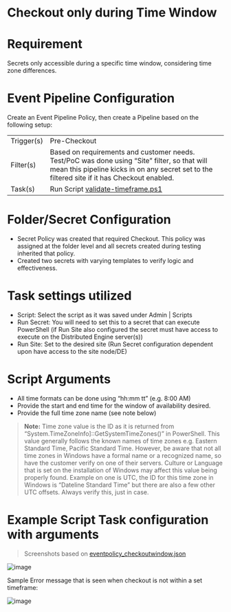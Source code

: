 # Checkout only during Time Window

# Requirement

Secrets only accessible during a specific time window, considering time zone differences.

# Event Pipeline Configuration

Create an Event Pipeline Policy, then create a Pipeline based on the following setup:

| | |
---------------- | ---------------- |
| Trigger(s) | Pre-Checkout |
| Filter(s) | Based on requirements and customer needs. Test/PoC was done using “Site” filter, so that will mean this pipeline kicks in on any secret set to the filtered site if it has Checkout enabled. |
| Task(s) | Run Script [validate-timeframe.ps1](validate-timeframe.ps1) |

# Folder/Secret Configuration

- Secret Policy was created that required Checkout. This policy was assigned at the folder level and all secrets created during testing inherited that policy.
- Created two secrets with varying templates to verify logic and effectiveness.

# Task settings utilized

- Script: Select the script as it was saved under Admin | Scripts
- Run Secret: You will need to set this to a secret that can execute PowerShell (if Run Site also configured the secret must have access to execute on the Distributed Engine server(s))
- Run Site: Set to the desired site (Run Secret configuration dependent upon have access to the site node/DE)

# Script Arguments

- All time formats can be done using “hh:mm tt” (e.g. 8:00 AM)
- Provide the start and end time for the window of availability desired.
- Provide the full time zone name (see note below)

> **Note:** Time zone value is the ID as it is returned from “System.TimeZoneInfo]::GetSystemTimeZones()” in PowerShell. This value generally follows the known names of time zones e.g. Eastern Standard Time, Pacific Standard Time. However, be aware that not all time zones in Windows have a formal name or a recognized name, so have the customer verify on one of their servers. Culture or Language that is set on the installation of Windows may affect this value being properly found. Example on one is UTC, the ID for this time zone in Windows is “Dateline Standard Time” but there are also a few other UTC offsets. Always verify this, just in case.

# Example Script Task configuration with arguments

> Screenshots based on [eventpolicy_checkoutwindow.json](eventpolicy_checkoutwindow.json)

![image](https://user-images.githubusercontent.com/11204251/107519928-751bc800-6b76-11eb-8ece-f01c665c8c6b.png)

Sample Error message that is seen when checkout is not within a set timeframe:

![image](https://user-images.githubusercontent.com/11204251/107519876-659c7f00-6b76-11eb-92a9-1166eb949f4d.png)